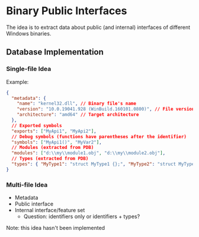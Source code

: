 # Binary Public Interfaces

The idea is to extract data about public (and internal) interfaces of different
Windows binaries.

## Database Implementation

### Single-file Idea

Example:

```json
{
  "metadata": {
    "name": "kernel32.dll", // Binary file's name
    "version": "10.0.19041.928 (WinBuild.160101.0800)", // File version
    "architecture": "amd64" // Target architecture
  },
  // Exported symbols
  "exports": ["MyApi1", "MyApi2"],
  // Debug symbols (functions have parentheses after the identifier)
  "symbols": ["MyApi1()", "MyVar2"],
  // Modules (extracted from PDB)
  "modules": ["d:\\my\\module1.obj", "d:\\my\\module2.obj"],
  // Types (extracted from PDB)
  "types": { "MyType1": "struct MyType1 {};", "MyType2": "struct MyType2 {};" }
}
```

### Multi-file Idea

- Metadata
- Public interface
- Internal interface/feature set
  - Question: identifiers only or identifiers + types?

Note: this idea hasn't been implemented
